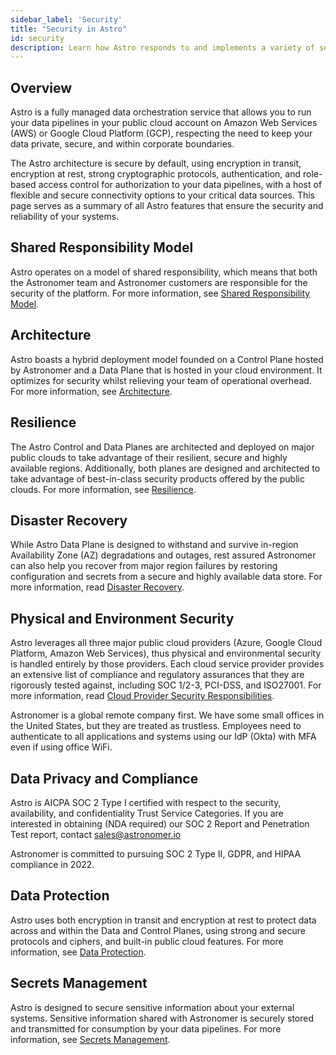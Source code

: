 ```yaml
---
sidebar_label: 'Security'
title: "Security in Astro"
id: security
description: Learn how Astro responds to and implements a variety of security concepts
---
```


## Overview

Astro is a fully managed data orchestration service that allows you to run your data pipelines in your public cloud account on Amazon Web Services (AWS) or Google Cloud Platform (GCP), respecting the need to keep your data private, secure, and within corporate boundaries.

The Astro architecture is secure by default, using encryption in transit, encryption at rest, strong cryptographic protocols, authentication, and role-based access control for authorization to your data pipelines, with a host of flexible and secure connectivity options to your critical data sources. This page serves as a summary of all Astro features that ensure the security and reliability of your systems.


## Shared Responsibility Model

Astro operates on a model of shared responsibility, which means that both the Astronomer team and Astronomer customers are responsible for the security of the platform. For more information, see [Shared Responsibility Model](shared-responsibility-model.md).

## Architecture

Astro boasts a hybrid deployment model founded on a Control Plane hosted by Astronomer and a Data Plane that is hosted in your cloud environment. It optimizes for security whilst relieving your team of operational overhead. For more information, see [Architecture](overview.md#architecture).

## Resilience

The Astro Control and Data Planes are architected and deployed on major public clouds to take advantage of their resilient, secure and highly available regions. Additionally, both planes are designed and architected to take advantage of best-in-class security products offered by the public clouds. For more information, see [Resilience](resilience.md).

## Disaster Recovery

While Astro Data Plane is designed to withstand and survive in-region Availability Zone (AZ) degradations and outages, rest assured Astronomer can also help you recover from major region failures by restoring configuration and secrets from a secure and highly available data store. For more information, read [Disaster Recovery](disaster-recovery.md).

## Physical and Environment Security

Astro leverages all three major public cloud providers (Azure, Google Cloud Platform, Amazon Web Services), thus physical and environmental security is handled entirely by those providers. Each cloud service provider provides an extensive list of compliance and regulatory assurances that they are rigorously tested against, including SOC 1/2-3, PCI-DSS, and ISO27001. For more information, read [Cloud Provider Security Responsibilities](shared-responsibility-model.md#cloud-provider-security-responsibilities).

Astronomer is a global remote company first. We have some small offices in the United States, but they are treated as trustless. Employees need to authenticate to all applications and systems using our IdP (Okta) with MFA even if using office WiFi.

## Data Privacy and Compliance

Astro is AICPA SOC 2 Type I certified with respect to the security, availability, and confidentiality Trust Service Categories. If you are interested in obtaining (NDA required) our SOC 2 Report and Penetration Test report, contact [sales@astronomer.io](https://www.notion.so/Sales-Operations-36c4d78df58747a2815449b7acbe97bd)

Astronomer is committed to pursuing SOC 2 Type II, GDPR, and HIPAA compliance in 2022.

## Data Protection

Astro uses both encryption in transit and encryption at rest to protect data across and within the Data and Control Planes, using strong and secure protocols and ciphers, and built-in public cloud features. For more information, see [Data Protection](data-protection.md).

## Secrets Management

Astro is designed to secure sensitive information about your external systems. Sensitive information shared with Astronomer is securely stored and transmitted for consumption by your data pipelines. For more information, see [Secrets Management](secrets-management.md).
